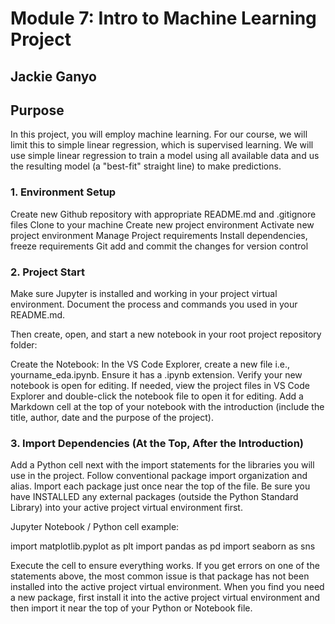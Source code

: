 # Module 7: Intro to Machine Learning Project

## Jackie Ganyo

## Purpose  

In this project, you will employ machine learning.  For our course, we will limit this to simple linear regression, which is supervised learning. We will use simple linear regression to train a model using all available data and us the resulting model (a "best-fit" straight line) to make predictions.

### 1. Environment Setup

Create new Github repository with appropriate README.md and .gitignore files
Clone to your machine
Create new project environment
Activate new project environment
Manage Project requirements
  Install dependencies, freeze requirements
  Git add and commit the changes for version control

### 2. Project Start

Make sure Jupyter is installed and working in your project virtual environment. Document the process and commands you used in your README.md.

Then create, open, and start a new notebook in your root project repository folder:

Create the Notebook: In the VS Code Explorer, create a new file i.e., yourname_eda.ipynb. Ensure it has a .ipynb extension.
Verify your new notebook is open for editing. If needed, view the project files in VS Code Explorer and double-click the notebook file to open it for editing.
Add a Markdown cell at the top of your notebook with the introduction (include the title, author, date and the purpose of the project).

### 3. Import Dependencies (At the Top, After the Introduction)

Add a Python cell next with the import statements for the libraries you will use in the project. Follow conventional package import organization and alias. Import each package just once near the top of the file. Be sure you have INSTALLED any external packages (outside the Python Standard Library) into your active project virtual environment first.

Jupyter Notebook / Python cell example:

import matplotlib.pyplot as plt
import pandas as pd
import seaborn as sns

Execute the cell to ensure everything works. If you get errors on one of the statements above, the most common issue is that package has not been installed into the active project virtual environment. When you find you need a new package, first install it into the active project virtual environment and then import it near the top of your Python or Notebook file.
